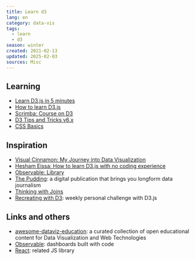 ```yaml
---
title: Learn d3
lang: en
category: data-vis
tags:
  - learn
  - d3
season: winter
created: 2021-02-13
updated: 2025-02-03
sources: Misc
---
```


## Learning
- [Learn D3.js in 5 minutes](https://www.freecodecamp.org/news/learn-d3-js-in-5-minutes-c5ec29fb0725/)
- [How to learn D3.js](https://2019.wattenberger.com/blog/d3)
- [Scrimba: Course on D3](https://scrimba.com/learn/d3js#)
- [D3 Tips and Tricks v6.x](https://leanpub.com/d3-t-and-t-v6)
- [CSS Basics](https://developer.mozilla.org/en-US/docs/Learn/Getting_started_with_the_web/CSS_basics)

## Inspiration
- [Visual Cinnamon: My Journey into Data Visualization](https://www.visualcinnamon.com/2017/03/my-journey-into-dataviz/)
- [Hesham Eissa: How to learn D3.js with no coding experience](https://heshameissa.com/blog/learn-d3/)
- [Observable: Library](https://observablehq.com/explore)
- [The Pudding](https://pudding.cool/): a digital publication that brings you longform data journalism
- [Thinking with Joins](https://bost.ocks.org/mike/join/)
- [Recreating with D3](https://juanchiparra.github.io/recreating-with-d3/): weekly personal challenge with D3.js

## Links and others
- [awesome-dataviz-education](https://github.com/datavis-tech/awesome-dataviz-education/blob/master/README.md): a curated collection of open educational content for Data Visualization and Web Technologies
- [Observable](https://observablehq.com/): dashboards built with code
- [React](https://react.dev/): related JS library